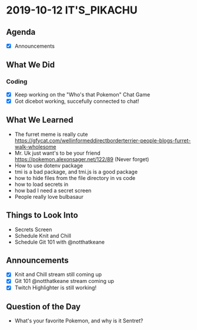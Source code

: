# 2019-10-12 IT'S_PIKACHU

## Agenda

- [x] Announcements

## What We Did

### Coding

- [x] Keep working on the "Who's that Pokemon" Chat Game
- [x] Got dicebot working, succefully connected to chat!

## What We Learned

- The furret meme is really cute https://gfycat.com/wellinformeddirectborderterrier-people-blogs-furret-walk-wholesome
- Mr. Uk just want's to be your friend https://pokemon.alexonsager.net/122/89 (Never forget)
- How to use dotenv package
- tmi is a bad package, and tmi.js is a good package
- how to hide files from the file directory in vs code
- how to load secrets in
- how bad I need a secret screen
- People really love bulbasaur

## Things to Look Into

- Secrets Screen
- Schedule Knit and Chill
- Schedule Git 101 with @notthatkeane

## Announcements

- [x] Knit and Chill stream still coming up
- [x] Git 101 @notthatkeane stream coming up
- [x] Twitch Highlighter is still working!

## Question of the Day

- What's your favorite Pokemon, and why is it Sentret?
